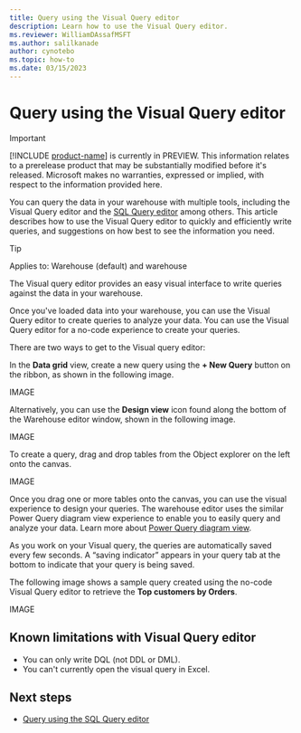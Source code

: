 ```yaml
---
title: Query using the Visual Query editor
description: Learn how to use the Visual Query editor.
ms.reviewer: WilliamDAssafMSFT
ms.author: salilkanade
author: cynotebo
ms.topic: how-to
ms.date: 03/15/2023
---
```


# Query using the Visual Query editor

> [!IMPORTANT]
> [!INCLUDE [product-name](../includes/product-name.md)] is currently in PREVIEW. This information relates to a prerelease product that may be substantially modified before it's released. Microsoft makes no warranties, expressed or implied, with respect to the information provided here.

You can query the data in your warehouse with multiple tools, including the Visual Query editor and the [SQL Query editor](sql-query-editor.md) among others. This article describes how to use the Visual Query editor to quickly and efficiently write queries, and suggestions on how best to see the information you need.

>[!TIP]
> Applies to: Warehouse (default) and warehouse

The Visual query editor provides an easy visual interface to write queries against the data in your warehouse.

Once you've loaded data into your warehouse, you can use the Visual Query editor to create queries to analyze your data. You can use the Visual Query editor for a no-code experience to create your queries.

There are two ways to get to the Visual query editor:

In the **Data grid** view, create a new query using the **+ New Query** button on the ribbon, as shown in the following image.

IMAGE

Alternatively, you can use the **Design view** icon found along the bottom of the Warehouse editor window, shown in the following image.

IMAGE

To create a query, drag and drop tables from the Object explorer on the left onto the canvas.

IMAGE

Once you drag one or more tables onto the canvas, you can use the visual experience to design your queries. The warehouse editor uses the similar Power Query diagram view experience to enable you to easily query and analyze your data. Learn more about [Power Query diagram view](/power-query/diagram-view).

As you work on your Visual query, the queries are automatically saved every few seconds. A “saving indicator” appears in your query tab at the bottom to indicate that your query is being saved.

The following image shows a sample query created using the no-code Visual Query editor to retrieve the **Top customers by Orders**.

IMAGE

## Known limitations with Visual Query editor

- You can only write DQL (not DDL or DML).
- You can't currently open the visual query in Excel.

## Next steps

- [Query using the SQL Query editor](sql-query-editor.md)
